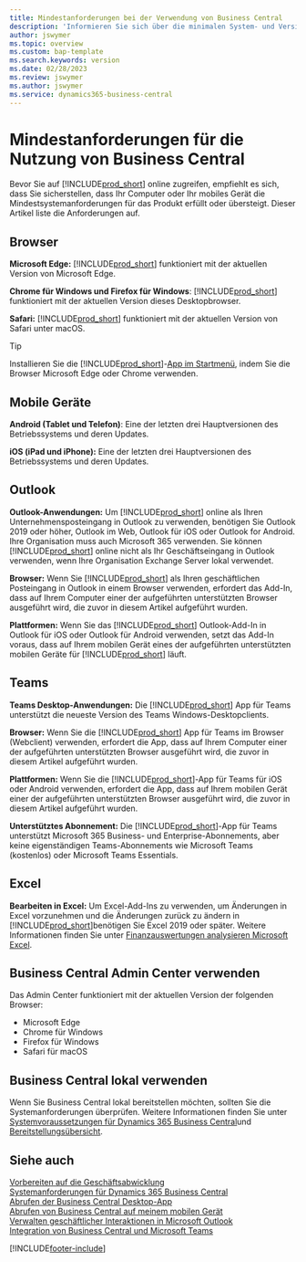 ```yaml
---
title: Mindestanforderungen bei der Verwendung von Business Central
description: 'Informieren Sie sich über die minimalen System- und Versionsanforderungen für die Verwendung von Business Central online, die im Folgenden beschrieben werden.'
author: jswymer
ms.topic: overview
ms.custom: bap-template
ms.search.keywords: version
ms.date: 02/28/2023
ms.review: jswymer
ms.author: jswymer
ms.service: dynamics365-business-central
---
```

# <a name="minimum-requirements-for-using-business-central"></a><a name="minimum-requirements-for-using-business-central"></a>Mindestanforderungen für die Nutzung von Business Central

Bevor Sie auf [!INCLUDE[prod_short](includes/prod_short.md)] online zugreifen, empfiehlt es sich, dass Sie sicherstellen, dass Ihr Computer oder Ihr mobiles Gerät die Mindestsystemanforderungen für das Produkt erfüllt oder übersteigt. Dieser Artikel liste die Anforderungen auf.  

## <a name="browsers"></a><a name="browsers"></a>Browser

**Microsoft Edge:** [!INCLUDE[prod_short](includes/prod_short.md)] funktioniert mit der aktuellen Version von Microsoft Edge.
  
**Chrome für Windows und Firefox für Windows**: [!INCLUDE[prod_short](includes/prod_short.md)] funktioniert mit der aktuellen Version dieses Desktopbrowser.
 
**Safari:** [!INCLUDE[prod_short](includes/prod_short.md)] funktioniert mit der aktuellen Version von Safari unter macOS.  

> [!TIP]
> Installieren Sie die [!INCLUDE[prod_short](includes/prod_short.md)]-[App im Startmenü](install-desktop-app.md#install-the-app-for-business-central-online), indem Sie die Browser Microsoft Edge oder Chrome verwenden.

## <a name="mobile-devices"></a><a name="mobile-devices"></a>Mobile Geräte

**Android (Tablet und Telefon)**: Eine der letzten drei Hauptversionen des Betriebssystems und deren Updates.

**iOS (iPad und iPhone):** Eine der letzten drei Hauptversionen des Betriebssystems und deren Updates.

## <a name="outlook"></a><a name="outlook"></a>Outlook

**Outlook-Anwendungen:** Um [!INCLUDE[prod_short](includes/prod_short.md)] online als Ihren Unternehmensposteingang in Outlook zu verwenden, benötigen Sie Outlook 2019 oder höher, Outlook im Web, Outlook für iOS oder Outlook for Android. Ihre Organisation muss auch Microsoft 365 verwenden. Sie können [!INCLUDE[prod_short](includes/prod_short.md)] online nicht als Ihr Geschäftseingang in Outlook verwenden, wenn Ihre Organisation Exchange Server lokal verwendet. 

**Browser:** Wenn Sie [!INCLUDE[prod_short](includes/prod_short.md)] als Ihren geschäftlichen Posteingang in Outlook in einem Browser verwenden, erfordert das Add-In, dass auf Ihrem Computer einer der aufgeführten unterstützten Browser ausgeführt wird, die zuvor in diesem Artikel aufgeführt wurden.

**Plattformen:** Wenn Sie das [!INCLUDE[prod_short](includes/prod_short.md)] Outlook-Add-In in Outlook für iOS oder Outlook für Android verwenden, setzt das Add-In voraus, dass auf Ihrem mobilen Gerät eines der aufgeführten unterstützten mobilen Geräte für [!INCLUDE[prod_short](includes/prod_short.md)] läuft.  

## <a name="teams"></a><a name="teams"></a>Teams

**Teams Desktop-Anwendungen:** Die [!INCLUDE[prod_short](includes/prod_short.md)] App für Teams unterstützt die neueste Version des Teams Windows-Desktopclients. 

**Browser:** Wenn Sie die [!INCLUDE[prod_short](includes/prod_short.md)] App für Teams im Browser (Webclient) verwenden, erfordert die App, dass auf Ihrem Computer einer der aufgeführten unterstützten Browser ausgeführt wird, die zuvor in diesem Artikel aufgeführt wurden. 

**Plattformen:** Wenn Sie die [!INCLUDE[prod_short](includes/prod_short.md)]-App für Teams für iOS oder Android verwenden, erfordert die App, dass auf Ihrem mobilen Gerät einer der aufgeführten unterstützten Browser ausgeführt wird, die zuvor in diesem Artikel aufgeführt wurden.

**Unterstütztes Abonnement:** Die [!INCLUDE[prod_short](includes/prod_short.md)]-App für Teams unterstützt Microsoft 365 Business- und Enterprise-Abonnements, aber keine eigenständigen Teams-Abonnements wie Microsoft Teams (kostenlos) oder Microsoft Teams Essentials.

## <a name="excel"></a><a name="excel"></a>Excel

**Bearbeiten in Excel:** Um Excel-Add-Ins zu verwenden, um Änderungen in Excel vorzunehmen und die Änderungen zurück zu ändern in [!INCLUDE[prod_short](includes/prod_short.md)]benötigen Sie Excel 2019 oder später. Weitere Informationen finden Sie unter [Finanzauswertungen analysieren Microsoft Excel](finance-analyze-excel.md).  

## <a name="using-the-business-central-administration-center"></a><a name="using-the-business-central-administration-center"></a><a name="TAC"></a> Business Central Admin Center verwenden

Das Admin Center funktioniert mit der aktuellen Version der folgenden Browser:

- Microsoft Edge
- Chrome für Windows
- Firefox für Windows
- Safari für macOS

## <a name="use-business-central-on-premises"></a><a name="use-business-central-on-premises"></a>Business Central lokal verwenden

Wenn Sie Business Central lokal bereitstellen möchten, sollten Sie die Systemanforderungen überprüfen. Weitere Informationen finden Sie unter [Systemvoraussetzungen für Dynamics 365 Business Central](/dynamics365/business-central/dev-itpro/deployment/system-requirements-business-central-v22)und [Bereitstellungsübersicht](/dynamics365/business-central/dev-itpro/deployment/deployment).  

## <a name="see-also"></a><a name="see-also"></a>Siehe auch

[Vorbereiten auf die Geschäftsabwicklung](ui-get-ready-business.md)  
[Systemanforderungen für Dynamics 365 Business Central](/dynamics365/business-central/dev-itpro/deployment/system-requirements-business-central-v20)  
[Abrufen der Business Central Desktop-App](install-desktop-app.md)  
[Abrufen von Business Central auf meinem mobilen Gerät](install-mobile-app.md)  
[Verwalten geschäftlicher Interaktionen in Microsoft Outlook](admin-outlook.md)  
[Integration von Business Central und Microsoft Teams](across-teams-overview.md)  

[!INCLUDE[footer-include](includes/footer-banner.md)]
